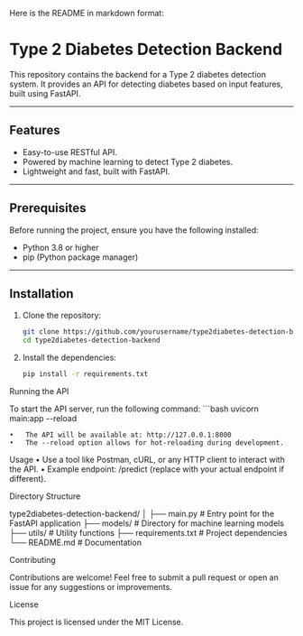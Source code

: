 Here is the README in markdown format:

# Type 2 Diabetes Detection Backend

This repository contains the backend for a Type 2 diabetes detection system. It provides an API for detecting diabetes based on input features, built using FastAPI.

---

## Features
- Easy-to-use RESTful API.
- Powered by machine learning to detect Type 2 diabetes.
- Lightweight and fast, built with FastAPI.

---

## Prerequisites

Before running the project, ensure you have the following installed:
- Python 3.8 or higher
- pip (Python package manager)

---

## Installation

1. Clone the repository:
   ```bash
   git clone https://github.com/yourusername/type2diabetes-detection-backend.git
   cd type2diabetes-detection-backend

2.	Install the dependencies:
	```bash
	pip install -r requirements.txt

Running the API

To start the API server, run the following command:
	```bash
		uvicorn main:app --reload

	•	The API will be available at: http://127.0.0.1:8000
	•	The --reload option allows for hot-reloading during development.

Usage
	•	Use a tool like Postman, cURL, or any HTTP client to interact with the API.
	•	Example endpoint: /predict (replace with your actual endpoint if different).

Directory Structure

type2diabetes-detection-backend/
│
├── main.py                # Entry point for the FastAPI application
├── models/                # Directory for machine learning models
├── utils/                 # Utility functions
├── requirements.txt       # Project dependencies
└── README.md              # Documentation

Contributing

Contributions are welcome! Feel free to submit a pull request or open an issue for any suggestions or improvements.

License

This project is licensed under the MIT License.

